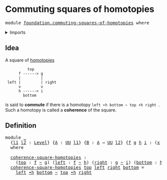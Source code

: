 # Commuting squares of homotopies

<pre class="Agda"><a id="44" class="Keyword">module</a> <a id="51" href="foundation.commuting-squares-of-homotopies.html" class="Module">foundation.commuting-squares-of-homotopies</a> <a id="94" class="Keyword">where</a>
</pre>
<details><summary>Imports</summary>

<pre class="Agda"><a id="150" class="Keyword">open</a> <a id="155" class="Keyword">import</a> <a id="162" href="foundation.universe-levels.html" class="Module">foundation.universe-levels</a>

<a id="190" class="Keyword">open</a> <a id="195" class="Keyword">import</a> <a id="202" href="foundation-core.homotopies.html" class="Module">foundation-core.homotopies</a>
</pre>
</details>

## Idea

A square of [homotopies](foundation-core.homotopies.md)

```text
          top
      f ------> g
      |         |
 left |         | right
      v         v
      h ------> i
        bottom
```

is said to **commute** if there is a homotopy `left ∙h bottom ~ top ∙h right `.
Such a homotopy is called a **coherence** of the square.

## Definition

<pre class="Agda"><a id="611" class="Keyword">module</a> <a id="618" href="foundation.commuting-squares-of-homotopies.html#618" class="Module">_</a>
  <a id="622" class="Symbol">{</a><a id="623" href="foundation.commuting-squares-of-homotopies.html#623" class="Bound">l1</a> <a id="626" href="foundation.commuting-squares-of-homotopies.html#626" class="Bound">l2</a> <a id="629" class="Symbol">:</a> <a id="631" href="Agda.Primitive.html#742" class="Postulate">Level</a><a id="636" class="Symbol">}</a> <a id="638" class="Symbol">{</a><a id="639" href="foundation.commuting-squares-of-homotopies.html#639" class="Bound">A</a> <a id="641" class="Symbol">:</a> <a id="643" href="Agda.Primitive.html#388" class="Primitive">UU</a> <a id="646" href="foundation.commuting-squares-of-homotopies.html#623" class="Bound">l1</a><a id="648" class="Symbol">}</a> <a id="650" class="Symbol">{</a><a id="651" href="foundation.commuting-squares-of-homotopies.html#651" class="Bound">B</a> <a id="653" class="Symbol">:</a> <a id="655" href="foundation.commuting-squares-of-homotopies.html#639" class="Bound">A</a> <a id="657" class="Symbol">→</a> <a id="659" href="Agda.Primitive.html#388" class="Primitive">UU</a> <a id="662" href="foundation.commuting-squares-of-homotopies.html#626" class="Bound">l2</a><a id="664" class="Symbol">}</a> <a id="666" class="Symbol">{</a><a id="667" href="foundation.commuting-squares-of-homotopies.html#667" class="Bound">f</a> <a id="669" href="foundation.commuting-squares-of-homotopies.html#669" class="Bound">g</a> <a id="671" href="foundation.commuting-squares-of-homotopies.html#671" class="Bound">h</a> <a id="673" href="foundation.commuting-squares-of-homotopies.html#673" class="Bound">i</a> <a id="675" class="Symbol">:</a> <a id="677" class="Symbol">(</a><a id="678" href="foundation.commuting-squares-of-homotopies.html#678" class="Bound">x</a> <a id="680" class="Symbol">:</a> <a id="682" href="foundation.commuting-squares-of-homotopies.html#639" class="Bound">A</a><a id="683" class="Symbol">)</a> <a id="685" class="Symbol">→</a> <a id="687" href="foundation.commuting-squares-of-homotopies.html#651" class="Bound">B</a> <a id="689" href="foundation.commuting-squares-of-homotopies.html#678" class="Bound">x</a><a id="690" class="Symbol">}</a>
  <a id="694" class="Keyword">where</a>

  <a id="703" href="foundation.commuting-squares-of-homotopies.html#703" class="Function">coherence-square-homotopies</a> <a id="731" class="Symbol">:</a>
    <a id="737" class="Symbol">(</a><a id="738" href="foundation.commuting-squares-of-homotopies.html#738" class="Bound">top</a> <a id="742" class="Symbol">:</a> <a id="744" href="foundation.commuting-squares-of-homotopies.html#667" class="Bound">f</a> <a id="746" href="foundation-core.homotopies.html#2717" class="Function Operator">~</a> <a id="748" href="foundation.commuting-squares-of-homotopies.html#669" class="Bound">g</a><a id="749" class="Symbol">)</a> <a id="751" class="Symbol">(</a><a id="752" href="foundation.commuting-squares-of-homotopies.html#752" class="Bound">left</a> <a id="757" class="Symbol">:</a> <a id="759" href="foundation.commuting-squares-of-homotopies.html#667" class="Bound">f</a> <a id="761" href="foundation-core.homotopies.html#2717" class="Function Operator">~</a> <a id="763" href="foundation.commuting-squares-of-homotopies.html#671" class="Bound">h</a><a id="764" class="Symbol">)</a> <a id="766" class="Symbol">(</a><a id="767" href="foundation.commuting-squares-of-homotopies.html#767" class="Bound">right</a> <a id="773" class="Symbol">:</a> <a id="775" href="foundation.commuting-squares-of-homotopies.html#669" class="Bound">g</a> <a id="777" href="foundation-core.homotopies.html#2717" class="Function Operator">~</a> <a id="779" href="foundation.commuting-squares-of-homotopies.html#673" class="Bound">i</a><a id="780" class="Symbol">)</a> <a id="782" class="Symbol">(</a><a id="783" href="foundation.commuting-squares-of-homotopies.html#783" class="Bound">bottom</a> <a id="790" class="Symbol">:</a> <a id="792" href="foundation.commuting-squares-of-homotopies.html#671" class="Bound">h</a> <a id="794" href="foundation-core.homotopies.html#2717" class="Function Operator">~</a> <a id="796" href="foundation.commuting-squares-of-homotopies.html#673" class="Bound">i</a><a id="797" class="Symbol">)</a> <a id="799" class="Symbol">→</a> <a id="801" href="Agda.Primitive.html#388" class="Primitive">UU</a> <a id="804" class="Symbol">(</a><a id="805" href="foundation.commuting-squares-of-homotopies.html#623" class="Bound">l1</a> <a id="808" href="Agda.Primitive.html#961" class="Primitive Operator">⊔</a> <a id="810" href="foundation.commuting-squares-of-homotopies.html#626" class="Bound">l2</a><a id="812" class="Symbol">)</a>
  <a id="816" href="foundation.commuting-squares-of-homotopies.html#703" class="Function">coherence-square-homotopies</a> <a id="844" href="foundation.commuting-squares-of-homotopies.html#844" class="Bound">top</a> <a id="848" href="foundation.commuting-squares-of-homotopies.html#848" class="Bound">left</a> <a id="853" href="foundation.commuting-squares-of-homotopies.html#853" class="Bound">right</a> <a id="859" href="foundation.commuting-squares-of-homotopies.html#859" class="Bound">bottom</a> <a id="866" class="Symbol">=</a>
    <a id="872" href="foundation.commuting-squares-of-homotopies.html#848" class="Bound">left</a> <a id="877" href="foundation-core.homotopies.html#3281" class="Function Operator">∙h</a> <a id="880" href="foundation.commuting-squares-of-homotopies.html#859" class="Bound">bottom</a> <a id="887" href="foundation-core.homotopies.html#2717" class="Function Operator">~</a> <a id="889" href="foundation.commuting-squares-of-homotopies.html#844" class="Bound">top</a> <a id="893" href="foundation-core.homotopies.html#3281" class="Function Operator">∙h</a> <a id="896" href="foundation.commuting-squares-of-homotopies.html#853" class="Bound">right</a>
</pre>